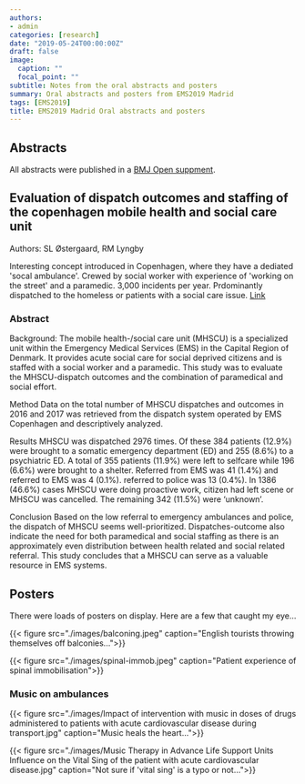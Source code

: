 ```yaml
---
authors:
- admin
categories: [research]
date: "2019-05-24T00:00:00Z"
draft: false
image:
  caption: ""
  focal_point: ""
subtitle: Notes from the oral abstracts and posters
summary: Oral abstracts and posters from EMS2019 Madrid
tags: [EMS2019]
title: EMS2019 Madrid Oral abstracts and posters
---
```


## Abstracts

All abstracts were published in a [BMJ Open suppment](https://bmjopen.bmj.com/content/9/Suppl_2).

## Evaluation of dispatch outcomes and staffing of the copenhagen mobile health and social care unit
 
Authors: SL Østergaard, RM Lyngby

Interesting concept introduced in Copenhagen, where they have a dediated 'socal ambulance'. Crewed by social worker with experience of 'working on the street' and a paramedic. 3,000 incidents per year. Prdominantly dispatched to the homeless or patients with a social care issue. [Link](https://bmjopen.bmj.com/content/9/Suppl_2/A13.1)

### Abstract

Background: The mobile health-/social care unit (MHSCU) is a specialized unit within the Emergency Medical Services (EMS) in the Capital Region of Denmark. It provides acute social care for social deprived citizens and is staffed with a social worker and a paramedic. This study was to evaluate the MHSCU-dispatch outcomes and the combination of paramedical and social effort.

Method Data on the total number of MHSCU dispatches and outcomes in 2016 and 2017 was retrieved from the dispatch system operated by EMS Copenhagen and descriptively analyzed.

Results MHSCU was dispatched 2976 times. Of these 384 patients (12.9%) were brought to a somatic emergency department (ED) and 255 (8.6%) to a psychiatric ED. A total of 355 patients (11.9%) were left to selfcare while 196 (6.6%) were brought to a shelter. Referred from EMS was 41 (1.4%) and referred to EMS was 4 (0.1%). referred to police was 13 (0.4%). In 1386 (46.6%) cases MHSCU were doing proactive work, citizen had left scene or MHSCU was cancelled. The remaining 342 (11.5%) were ‘unknown’.

Conclusion Based on the low referral to emergency ambulances and police, the dispatch of MHSCU seems well-prioritized. Dispatches-outcome also indicate the need for both paramedical and social staffing as there is an approximately even distribution between health related and social related referral. This study concludes that a MHSCU can serve as a valuable resource in EMS systems.

## Posters

There were loads of posters on display. Here are a few that caught my eye...

{{< figure src="./images/balconing.jpeg" caption="English tourists throwing themselves off balconies...">}}

{{< figure src="./images/spinal-immob.jpeg" caption="Patient experience of spinal immobilisation">}}

### Music on ambulances

{{< figure src="./images/Impact of intervention with music in doses of drugs administered to patients with acute cardiovascular disease during transport.jpg" caption="Music heals the heart...">}}


{{< figure src="./images/Music Therapy in Advance Life Support Units Influence on the Vital Sing of the patient with acute cardiovascular disease.jpg" caption="Not sure if 'vital sing' is a typo or not...">}}